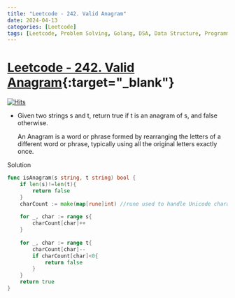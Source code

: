 ```yaml
---
title: "Leetcode - 242. Valid Anagram"
date: 2024-04-13
categories: [Leetcode]
tags: [Leetcode, Problem Solving, Golang, DSA, Data Structure, Programming, Algorithm, Hash Table, String, Sorting]
---
```


# [Leetcode - 242. Valid Anagram](https://leetcode.com/problems/valid-anagram/description/){:target="_blank"}
[![Hits](https://hits.sh/mahinops.github.io/posts/leetcode-valid-anagram.svg)](https://hits.sh/mahinops.github.io/posts/leetcode-valid-anagram/)

- Given two strings s and t, return true if t is an anagram of s, and false otherwise.

    An Anagram is a word or phrase formed by rearranging the letters of a different word or phrase, typically using all the original letters exactly once.



Solution
```go
func isAnagram(s string, t string) bool {
    if len(s)!=len(t){
        return false
    }
    charCount := make(map[rune]int) //rune used to handle Unicode character correctly
    
    for _, char := range s{
        charCount[char]++
    }
    
    for _, char := range t{
        charCount[char]--
        if charCount[char]<0{
            return false
        }
    }
    return true
}

```
